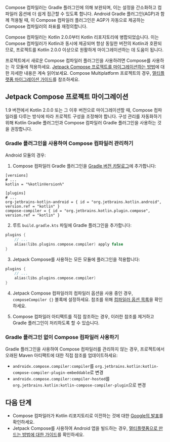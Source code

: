 [//]: # (title: Compose 컴파일러 마이그레이션 가이드)

Compose 컴파일러는 Gradle 플러그인에 의해 보완되며, 이는 설정을 간소화하고 컴파일러 옵션에 더 쉽게 접근할 수 있도록 합니다.
Android Gradle 플러그인(AGP)과 함께 적용될 때, 이 Compose 컴파일러 플러그인은 AGP가 자동으로 제공하는 Compose 컴파일러의 좌표를 재정의합니다.

Compose 컴파일러는 Kotlin 2.0.0부터 Kotlin 리포지토리에 병합되었습니다.
이는 Compose 컴파일러가 Kotlin과 동시에 제공되며 항상 동일한 버전의 Kotlin과 호환되므로, 프로젝트를 Kotlin 2.0.0 이상으로 원활하게 마이그레이션하는 데 도움이 됩니다.

프로젝트에서 새로운 Compose 컴파일러 플러그인을 사용하려면 Compose를 사용하는 각 모듈에 적용하세요.
[Jetpack Compose 프로젝트를 마이그레이션하는 방법](#migrating-a-jetpack-compose-project)에 대한 자세한 내용은 계속 읽어보세요. Compose Multiplatform 프로젝트의 경우, [멀티플랫폼 마이그레이션 가이드](https://www.jetbrains.com/help/kotlin-multiplatform-dev/compose-compiler.html#migrating-a-compose-multiplatform-project)를 참조하세요.

## Jetpack Compose 프로젝트 마이그레이션

1.9 버전에서 Kotlin 2.0.0 또는 그 이후 버전으로 마이그레이션할 때, Compose 컴파일러를 다루는 방식에 따라 프로젝트 구성을 조정해야 합니다.
구성 관리를 자동화하기 위해 Kotlin Gradle 플러그인과 Compose 컴파일러 Gradle 플러그인을 사용하는 것을 권장합니다.

### Gradle 플러그인을 사용하여 Compose 컴파일러 관리하기

Android 모듈의 경우:

1.  Compose 컴파일러 Gradle 플러그인을 [Gradle 버전 카탈로그](https://docs.gradle.org/current/userguide/platforms.html#sub:conventional-dependencies-toml)에 추가합니다:

 ```
 [versions]
 # ...
 kotlin = "%kotlinVersion%"
 
 [plugins]
 # ...
 org-jetbrains-kotlin-android = { id = "org.jetbrains.kotlin.android", version.ref = "kotlin" }
 compose-compiler = { id = "org.jetbrains.kotlin.plugin.compose", version.ref = "kotlin" }
 ```

2.  루트 `build.gradle.kts` 파일에 Gradle 플러그인을 추가합니다:

 ```kotlin
 plugins {
     // ...
     alias(libs.plugins.compose.compiler) apply false
 }
 ```

3.  Jetpack Compose를 사용하는 모든 모듈에 플러그인을 적용합니다:

 ```kotlin
 plugins {
     // ...
     alias(libs.plugins.compose.compiler)
 }
 ```

4.  Jetpack Compose 컴파일러의 컴파일러 옵션을 사용 중인 경우, `composeCompiler {}` 블록에 설정하세요.
    참조를 위해 [컴파일러 옵션 목록](compose-compiler-options.md)을 확인하세요.

5.  Compose 컴파일러 아티팩트를 직접 참조하는 경우, 이러한 참조를 제거하고 Gradle 플러그인이 처리하도록 할 수 있습니다.

### Gradle 플러그인 없이 Compose 컴파일러 사용하기

Gradle 플러그인을 사용하여 Compose 컴파일러를 관리하지 않는 경우, 프로젝트에서 오래된 Maven 아티팩트에 대한 직접 참조를 업데이트하세요:

*   `androidx.compose.compiler:compiler`를 `org.jetbrains.kotlin:kotlin-compose-compiler-plugin-embeddable`로 변경
*   `androidx.compose.compiler:compiler-hosted`를 `org.jetbrains.kotlin:kotlin-compose-compiler-plugin`으로 변경

## 다음 단계

*   Compose 컴파일러가 Kotlin 리포지토리로 이전하는 것에 대한 [Google의 발표](https://android-developers.googleblog.com/2024/04/jetpack-compose-compiler-moving-to-kotlin-repository.html)를 확인하세요.
*   Jetpack Compose를 사용하여 Android 앱을 빌드하는 경우, [멀티플랫폼으로 만드는 방법에 대한 가이드](https://www.jetbrains.com/help/kotlin-multiplatform-dev/multiplatform-integrate-in-existing-app.html)를 확인하세요.